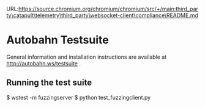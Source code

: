 URL:https://source.chromium.org/chromium/chromium/src/+/main:third_party\catapult\telemetry\third_party\websocket-client\compliance\README.md
# Autobahn Testsuite

General information and installation instructions are available at http://autobahn.ws/testsuite .

## Running the test suite


  $ wstest -m fuzzingserver
  $ python test_fuzzingclient.py


